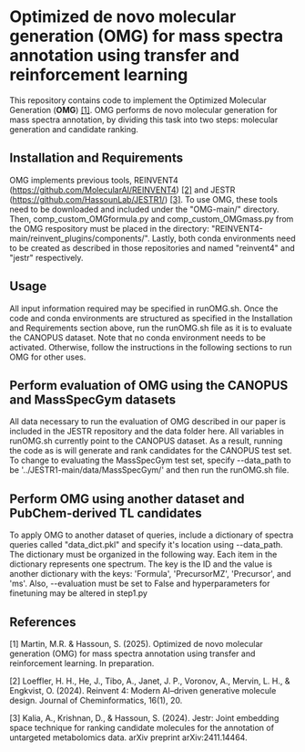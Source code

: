 # Optimized de novo molecular generation (OMG) for mass spectra annotation using transfer and reinforcement learning

This repository contains code to implement the Optimized Molecular Generation (**OMG**) [[1]](#1). OMG performs de novo molecular generation for mass spectra annotation, by dividing this task into two steps: molecular generation and candidate ranking.

## Installation and Requirements

OMG implements previous tools, REINVENT4 (https://github.com/MolecularAI/REINVENT4) [[2]](#2) and JESTR (https://github.com/HassounLab/JESTR1/) [[3]](#3). To use OMG, these tools need to be downloaded and included under the "OMG-main/" directory. Then, comp_custom_OMGformula.py and comp_custom_OMGmass.py from the OMG respository must be placed in the directory: "REINVENT4-main/reinvent_plugins/components/". Lastly, both conda environments need to be created as described in those repositories and named "reinvent4" and "jestr" respectively.

## Usage

All input information required may be specified in runOMG.sh. Once the code and conda environments are structured as specified in the Installation and Requirements section above, run the runOMG.sh file as it is to evaluate the CANOPUS dataset. Note that no conda environment needs to be activated. Otherwise, follow the instructions in the following sections to run OMG for other uses.

## Perform evaluation of OMG using the CANOPUS and MassSpecGym datasets

All data necessary to run the evaluation of OMG described in our paper is included in the JESTR repository and the data folder here. All variables in runOMG.sh currently point to the CANOPUS dataset. As a result, running the code as is will generate and rank candidates for the CANOPUS test set. To change to evaluating the MassSpecGym test set, specify --data_path to be '../JESTR1-main/data/MassSpecGym/' and then run the runOMG.sh file.

## Perform OMG using another dataset and PubChem-derived TL candidates

To apply OMG to another dataset of queries, include a dictionary of spectra queries called "data_dict.pkl" and specify it's location using --data_path. The dictionary must be organized in the following way. Each item in the dictionary represents one spectrum. The key is the ID and the value is another dictionary with the keys: 'Formula', 'PrecursorMZ', 'Precursor', and 'ms'. Also, --evaluation must be set to False and hyperparameters for finetuning may be altered in step1.py

## References 
<a id="1">[1]</a> 
Martin, M.R. & Hassoun, S. (2025). Optimized de novo molecular generation (OMG) for mass spectra annotation using transfer and reinforcement learning. In preparation.

<a id="2">[2]</a> 
Loeffler, H. H., He, J., Tibo, A., Janet, J. P., Voronov, A., Mervin, L. H., & Engkvist, O. (2024). Reinvent 4: Modern AI–driven generative molecule design. Journal of Cheminformatics, 16(1), 20.

<a id="3">[3]</a> 
Kalia, A., Krishnan, D., & Hassoun, S. (2024). Jestr: Joint embedding space technique for ranking candidate molecules for the annotation of untargeted metabolomics data. arXiv preprint arXiv:2411.14464.